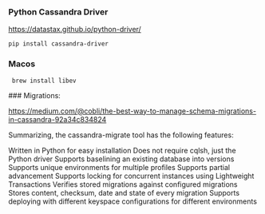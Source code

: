 


### Python Cassandra Driver 

https://datastax.github.io/python-driver/

```
pip install cassandra-driver
```

### Macos

```
 brew install libev
```

### Migrations: 

https://medium.com/@cobli/the-best-way-to-manage-schema-migrations-in-cassandra-92a34c834824




Summarizing, the cassandra-migrate tool has the following features:

Written in Python for easy installation
Does not require cqlsh, just the Python driver
Supports baselining an existing database into versions
Supports unique environments for multiple profiles
Supports partial advancement
Supports locking for concurrent instances using Lightweight Transactions
Verifies stored migrations against configured migrations
Stores content, checksum, date and state of every migration
Supports deploying with different keyspace configurations for different environments
